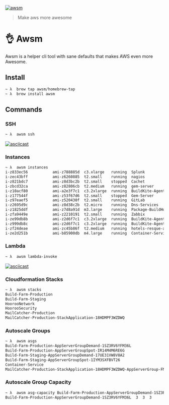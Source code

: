 [![awsm](https://avatars1.githubusercontent.com/u/19984185?v=3&u=f189e3da83a6494a25b2734de380399bc1be67d0&s=140)](https://github.com/awsm/awsm)
> Make aws more awesome

# 👌 Awsm

Awsm is a helper cli tool with sane defaults that makes AWS even more Awesome.

## Install

```sh
~ λ  brew tap awsm/homebrew-tap
~ λ  brew install awsm
```

## Commands
### SSH

```sh
~ λ  awsm ssh
```

[![asciicast](https://asciinema.org/a/7rjdu1fu7jdrr5rs5mg3s0q3b.png)](https://asciinema.org/a/7rjdu1fu7jdrr5rs5mg3s0q3b)

### Instances

```sh
~ λ  awsm instances
i-z833ec56           ami-z788885d  c3.xlarge   running  Splunk                         2015-03-19T23:08:55.000Z  ap-southeast-2a
i-zec43bff           ami-z6260885  t2.small    running  nagios                         2016-05-30T01:49:00.000Z  ap-southeast-2a
i-z821bdc7           ami-z8d3bc2b  t2.small    stopped  Cachet                         2015-11-11T08:48:03.000Z  ap-southeast-2b
i-zbcd32ca           ami-z82806cb  t2.medium   running  gem-server                     2016-05-29T23:43:10.000Z  ap-southeast-2a
i-z10acf80           ami-a2e3f7c1  c3.2xlarge  running  BuildKite-Agent-production     2016-06-16T12:15:28.000Z  ap-southeast-2a
i-z177544f           ami-z53f67d6  t2.small    stopped  Gem-Server                     2015-11-30T04:04:24.000Z  ap-southeast-2a
i-z97eaef5           ami-z520430f  t2.small    running  GitLab                         2015-03-22T22:47:38.000Z  ap-southeast-2b
i-z2695d9c           ami-z8d38c2b  t2.micro    running  Dns-Services                   2015-12-17T23:54:43.000Z  ap-southeast-2a
i-z1825ddf           ami-z7d8a91d  m3.large    running  Package-BuildHost              2016-06-02T04:08:02.000Z  ap-southeast-2a
i-zfa9449e           ami-z2210191  t2.small    running  Zabbix                         2016-04-15T05:29:01.000Z  ap-southeast-2a
i-ze99db8b           ami-z2d6f7c1  c3.2xlarge  running  BuildKite-Agent-production     2016-06-16T21:00:33.000Z  ap-southeast-2b
i-z999db8c           ami-z2d6f7c1  c3.2xlarge  running  BuildKite-Agent-production     2016-06-16T21:00:33.000Z  ap-southeast-2b
i-zf24deae           ami-zc45b86f  t2.medium   running  hotels-resque-ami-20160614-01  2016-06-14T02:21:07.000Z  ap-southeast-2a
i-ze2d251b           ami-b85900db  m4.large    running  Container-Service              2016-01-20T03:47:13.000Z  ap-southeast-2b
```


### Lambda 

```sh
~ λ  awsm lambda-invoke
```

[![asciicast](https://asciinema.org/a/0s7kpmf5oqibzuqv9r9d6p0w3.png)](https://asciinema.org/a/0s7kpmf5oqibzuqv9r9d6p0w3)

### Cloudformation Stacks

```sh
~ λ  awsm stacks
Build-Farm-Production
Build-Farm-Staging
HoorooNetwork
HoorooSecurity
MailCatcher-Production
MailCatcher-Production-StackApplication-18HDMPF3WZDWQ
```

### Autoscale Groups

```sh
~ λ  awsm asgs
Build-Farm-Production-AppServerGroupDemand-1SZ3RV6YFM36L                           BuildKite-Agent-production
Build-Farm-Production-AppServerGroupSpot-IR14M4M6RE6G                              BuildKite-Agent-production
Build-Farm-Staging-AppServerGroupDemand-17UE31VW8V8A2                              BuildKite-Agent-staging
Build-Farm-Staging-AppServerGroupSpot-1IYM3SXFBVT26                                BuildKite-Agent-staging
Container-Service                                                                  Container-Service
MailCatcher-Production-StackApplication-18HDMPF3WZDWQ-AppServerGroup-FMPVR2QC4U17  mailcatcher-production
```

### Autoscale Group Capacity

```sh
~ λ  awsm asg-capacity Build-Farm-Production-AppServerGroupDemand-1SZ3RV6YFM36L
Build-Farm-Production-AppServerGroupDemand-1SZ3RV6YFM36L  3  3  3
```
